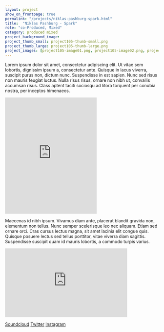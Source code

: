 ```yaml
---
layout: project
show_on_frontpage: true
permalink: "/projects/niklas-pashburg-spark.html"
title:  "Niklas Pashburg - Spark"
role: "co-Produced, Mixed"
category: produced mixed
project_background_image: 
project_thumb_small: project105-thumb-small.png
project_thumb_large: project105-thumb-large.png
project_images: [project105-image01.png, project105-image02.png, project105-image03.png, project105-image04.png]
---
```


Lorem ipsum dolor sit amet, consectetur adipiscing elit. Ut vitae sem lobortis, dignissim ipsum a, consectetur ante. Quisque in lacus viverra, suscipit purus non, dictum nunc. Suspendisse in est sapien. Nunc sed risus non mauris feugiat luctus. Nulla risus risus, ornare non nibh ut, convallis accumsan risus. Class aptent taciti sociosqu ad litora torquent per conubia nostra, per inceptos himenaeos.


<iframe src="https://open.spotify.com/embed/album/11j6ULOzrs1KIJSNX6ezxt" width="300" height="380" frameborder="0" allowtransparency="true"></iframe>

Maecenas id nibh ipsum. Vivamus diam ante, placerat blandit gravida non, elementum non tellus. Nunc semper scelerisque leo nec aliquam. Etiam sed ornare orci. Cras cursus lectus magna, sit amet lacinia elit congue quis. Quisque posuere lectus sed tellus porttitor, vitae viverra diam sagittis. Suspendisse suscipit quam id mauris lobortis, a commodo turpis varius.

<iframe width="400" height="225" src="https://www.youtube.com/embed/6p_YD68O5ho" frameborder="0" gesture="media" allow="encrypted-media" allowfullscreen></iframe>


[Soundcloud](https://soundcloud.com/niklas-paschburg/)
[Twitter](https://twitter.com/NiklasPaschburg/)
[Instagram](https://www.instagram.com/niklaspaschburg/)
